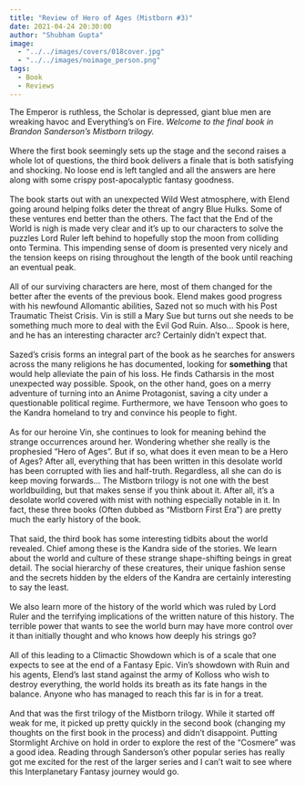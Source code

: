 ```yaml
---
title: "Review of Hero of Ages (Mistborn #3)"
date: 2021-04-24 20:30:00
author: "Shubham Gupta"
image:
  - "../../images/covers/018cover.jpg"
  - "../../images/noimage_person.png"
tags:
  - Book
  - Reviews
---
```


The Emperor is ruthless, the Scholar is depressed, giant blue men are wreaking havoc and Everything’s on Fire. <em>Welcome to the final book in Brandon Sanderson’s Mistborn trilogy.</em>
<br><br>
Where the first book seemingly sets up the stage and the second raises a whole lot of questions, the third book delivers a finale that is both satisfying and shocking. No loose end is left tangled and all the answers are here along with some crispy post-apocalyptic fantasy goodness.
<br><br>
The book starts out with an unexpected Wild West atmosphere, with Elend going around helping folks deter the threat of angry Blue Hulks. Some of these ventures end better than the others. The fact that the End of the World is nigh is made very clear and it’s up to our characters to solve the puzzles Lord Ruler left behind to hopefully stop the moon from colliding onto Termina. This impending sense of doom is presented very nicely and the tension keeps on rising throughout the length of the book until reaching an eventual peak.
<br><br>
All of our surviving characters are here, most of them changed for the better after the events of the previous book. Elend makes good progress with his newfound Allomantic abilities, Sazed not so much with his Post Traumatic Theist Crisis. Vin is still a Mary Sue but turns out she needs to be something much more to deal with the Evil God Ruin. Also... Spook is here, and he has an interesting character arc? Certainly didn’t expect that.
<br><br>
Sazed’s crisis forms an integral part of the book as he searches for answers across the many religions he has documented, looking for <strong>something</strong> that would help alleviate the pain of his loss. He finds Catharsis in the most unexpected way possible. Spook, on the other hand, goes on a merry adventure of turning into an Anime Protagonist, saving a city under a questionable political regime. Furthermore, we have Tensoon who goes to the Kandra homeland to try and convince his people to fight.
<br><br>
As for our heroine Vin, she continues to look for meaning behind the strange occurrences around her. Wondering whether she really is the prophesied “Hero of Ages”. But if so, what does it even mean to be a Hero of Ages? After all, everything that has been written in this desolate world has been corrupted with lies and half-truth. Regardless, all she can do is keep moving forwards…
The Mistborn trilogy is not one with the best worldbuilding, but that makes sense if you think about it. After all, it’s a desolate world covered with mist with nothing especially notable in it. In fact, these three books (Often dubbed as “Mistborn First Era”) are pretty much the early history of the book.
<br><br>
That said, the third book has some interesting tidbits about the world revealed. Chief among these is the Kandra side of the stories. We learn about the world and culture of these strange shape-shifting beings in great detail. The social hierarchy of these creatures, their unique fashion sense and the secrets hidden by the elders of the Kandra are certainly interesting to say the least. 
<br><br>
We also learn more of the history of the world which was ruled by Lord Ruler and the terrifying implications of the written nature of this history. The terrible power that wants to see the world burn may have more control over it than initially thought and who knows how deeply his strings go?
<br><br>
All of this leading to a Climactic Showdown which is of a scale that one expects to see at the end of a Fantasy Epic. Vin’s showdown with Ruin and his agents, Elend’s last stand against the army of Kolloss who wish to destroy everything, the world holds its breath as its fate hangs in the balance. Anyone who has managed to reach this far is in for a treat.
<br><br>
And that was the first trilogy of the Mistborn trilogy. While it started off weak for me, it picked up pretty quickly in the second book (changing my thoughts on the first book in the process) and didn’t disappoint. Putting Stormlight Archive on hold in order to explore the rest of the “Cosmere” was a good idea. Reading through Sanderson’s other popular series has really got me excited for the rest of the larger series and I can’t wait to see where this Interplanetary Fantasy journey would go.
